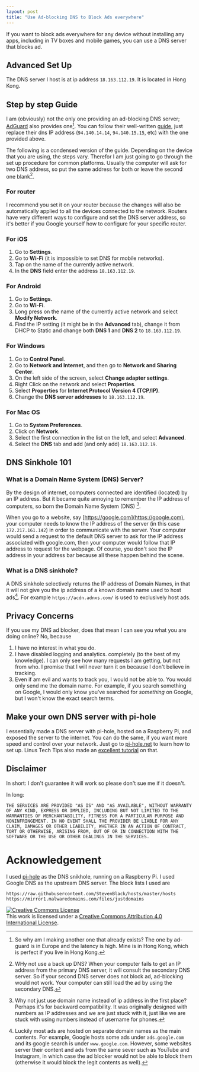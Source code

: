 ```yaml
---
layout: post
title: "Use Ad-blocking DNS to Block Ads everywhere"
---
```


If you want to block ads everywhere for any device without installing any apps, including in TV boxes and mobile games, you can use a DNS server that blocks ad. 

## Advanced Set Up

The DNS server I host is at ip address `18.163.112.19`. It is located in Hong Kong.

## Step by step Guide
I am (obviously) not the only one providing an ad-blocking DNS server; [AdGuard](https://adguard.com/) also provides one[^why-dns]. You can follow their well-written [guide](https://adguard.com/en/adguard-dns/overview.html), just replace their dns IP address (`94.140.14.14`, `94.140.15.15`, etc) with the one provided above.

The following is a condensed version of the guide. Depending on the device that you are using, the steps vary. Therefor I am just going to go through the set up procedure for common platforms. Usually the computer will ask for two DNS address, so put the same address for both or leave the second one blank[^why-dns-option].

[^why-dns-option]: WHy not use a back up DNS? When your computer fails to get an IP address from the primary DNS server, it will consult the secondary DNS server. So if your second DNS server does not block ad, ad-blocking would not work. Your computer can still load the ad by using the secondary DNS. 

### For router
I recommend you set it on your router because the changes will also be automatically applied to all the devices connected to the network.
Routers have very different ways to configure and set the DNS server address, so it's better if you Google yourself how to configure for your specific router. 

### For iOS
1. Go to __Settings__.
2. Go to __Wi-Fi__ (it is impossible to set DNS for mobile networks).
3. Tap on the name of the currently active network.
4. In the __DNS__ field enter the address `18.163.112.19`.

### For Android 
1. Go to __Settings__.
2. Go to __Wi-Fi__.
2. Long press on the name of the currently active network and select __Modify Network__. 
4. Find the IP setting (it might be in the __Advanced__ tab), change it from DHCP to Static and change both __DNS 1__ and __DNS 2__ to `18.163.112.19`. 

### For Windows
1. Go to __Control Panel__.
2. Go to __Network and Internet__, and then go to __Network and Sharing Center__.
3. On the left side of the screen, select __Change adapter settings__.
4. Right Click on the network and select __Properties__. 
5. Select __Properties__ for __Internet Protocol Version 4 (TCP/IP)__.
6. Change the __DNS server addresses__ to `18.163.112.19`.

### For Mac OS
1. Go to __System Preferences__.
2. Click on __Network__.
3. Select the first connection in the list on the left, and select __Advanced__.
4. Select the __DNS__ tab and add (and only add) `18.163.112.19`. 

[^why-dns]: So why am I making another one that already exists? The one by ad-guard is in Europe and the latency is high. Mine is in Hong Kong, which is perfect if you live in Hong Kong.


## DNS Sinkhole 101

### What is a Domain Name System (DNS) Server? 
By the design of internet, computers connected are identified (located) by an IP address. But it became quite annoying to remember the IP address of computers, so born the Domain Name System (DNS) [^dns]. 

[^dns]: Why not just use domain name instead of ip address in the first place? Perhaps it's for backward compatibility. It was originally designed with numbers as IP addresses and we are just stuck with it, just like we are stuck with using numbers instead of username for phones. 

When you go to a website, say [https://google.com](https://google.com), your computer needs to know the IP address of the server (in this case `172.217.161.142`) in order to communicate with the server. Your computer would send a request to the default DNS server to ask for the IP address associated with google.com, then your computer would follow that IP address to request for the webpage. Of course, you don't see the IP address in your address bar because all these happen behind the scene. 

### What is a DNS sinkhole?
A DNS sinkhole selectively returns the IP address of Domain Names, in that it will not give you the ip address of a known domain name used to host ads[^ad-dns]. For example `https://acdn.adnxs.com/` is used to exclusively host ads. 

[^ad-dns]: Luckily most ads are hosted on separate domain names as the main contents. For example, Google hosts some ads under `ads.google.com` and its google search is under `www.google.com`. However, some websites server their content and ads from the same sever such as YouTube and Instagram, in which case the ad blocker would not be able to block them (otherwise it would block the legit contents as well). 

## Privacy Concerns
If you use my DNS ad blocker, does that mean I can see you what you are doing online?
No, because 
1. I have no interest in what you do.
2. I have disabled logging and analytics. completely (to the best of my knowledge). I can only see how many requests I am getting, but not from who. I promise that I will never turn it on because I don't believe in tracking. 
3. Even if am evil and wants to track you, I would not be able to. You would only send me the domain name. For example, if you search something on Google, I would only know you've searched for _something_ on Google, but I won't know the exact search terms.

## Make your own DNS server with pi-hole
I essentially made a DNS server with pi-hole, hosted on a Raspberry Pi, and exposed the server to the internet. You can do the same, if you want more speed and control over your network. Just go to [pi-hole.net](https://pi-hole.net) to learn how to set up. Linus Tech Tips also made an [excellent tutorial](https://youtu.be/KBXTnrD_Zs4) on that. 

## Disclaimer

In short: I don't guarantee it will work so please don't sue me if it doesn't.

In long: 

```
THE SERVICES ARE PROVIDED "AS IS" AND "AS AVAILABLE", WITHOUT WARRANTY OF ANY KIND, EXPRESS OR IMPLIED, INCLUDING BUT NOT LIMITED TO THE WARRANTIES OF MERCHANTABILITY, FITNESS FOR A PARTICULAR PURPOSE AND NONINFRINGEMENT. IN NO EVENT SHALL THE PROVIDER BE LIABLE FOR ANY CLAIM, DAMAGES OR OTHER LIABILITY, WHETHER IN AN ACTION OF CONTRACT, TORT OR OTHERWISE, ARISING FROM, OUT OF OR IN CONNECTION WITH THE SOFTWARE OR THE USE OR OTHER DEALINGS IN THE SERVICES.
```

# Acknowledgement

I used [pi-hole](https://pi-hole.net/) as the DNS snikhole, running on a Raspberry Pi. I used Google DNS as the upstream DNS server. The block lists I used are 
```
https://raw.githubusercontent.com/StevenBlack/hosts/master/hosts
https://mirror1.malwaredomains.com/files/justdomains
```

<a rel="license" href="http://creativecommons.org/licenses/by/4.0/"><img alt="Creative Commons License" style="border-width:0" src="https://i.creativecommons.org/l/by/4.0/88x31.png" /></a><br />This work is licensed under a <a rel="license" href="http://creativecommons.org/licenses/by/4.0/">Creative Commons Attribution 4.0 International License</a>.